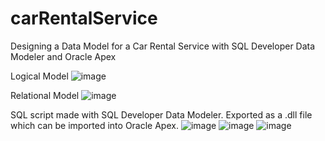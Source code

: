# carRentalService
Designing a Data Model for a Car Rental Service with SQL Developer Data Modeler and Oracle Apex

Logical Model
![image](https://user-images.githubusercontent.com/113991942/232080048-c2ef31fe-3afd-4ef5-9e81-57dfce59dc44.png)


Relational Model
![image](https://user-images.githubusercontent.com/113991942/232080149-d2d19e75-b1ac-476b-8e47-dda3b988a643.png)


SQL script made with SQL Developer Data Modeler. Exported as a .dll file which can be imported into Oracle Apex.
![image](https://user-images.githubusercontent.com/113991942/232080672-d11435c4-423c-4a4e-a807-a42567685c4d.png)
![image](https://user-images.githubusercontent.com/113991942/232080880-f55c5888-3232-4d5d-aec0-f153c404dfc7.png)
![image](https://user-images.githubusercontent.com/113991942/232080891-db88ee54-bbcf-4a5b-835c-6a45f41f3d97.png)



